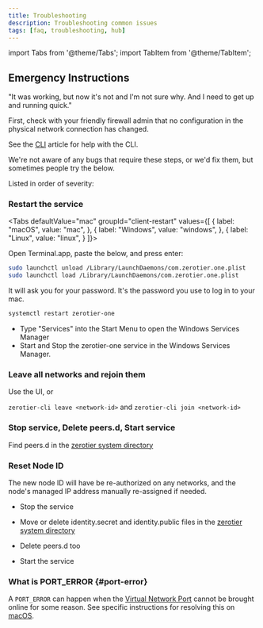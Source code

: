 ```yaml
---
title: Troubleshooting
description: Troubleshooting common issues
tags: [faq, troubleshooting, hub]
---
```


import Tabs from '@theme/Tabs';
import TabItem from '@theme/TabItem';

## Emergency Instructions

"It was working, but now it's not and I'm not sure why. And I need to get up and running quick."

First, check with your friendly firewall admin that no configuration in the physical network connection has changed.

See the [CLI](cli.md) article for help with the CLI.

We're not aware of any bugs that require these steps, or we'd fix them, but sometimes people try the below.

Listed in order of severity:

### Restart the service

<Tabs
defaultValue="mac"
groupId="client-restart"
values={[
{ label: "macOS", value: "mac", },
{ label: "Windows", value: "windows", },
{ label: "Linux", value: "linux", }
]}>

<TabItem value="mac">

Open Terminal.app, paste the below, and press enter:

```sh
sudo launchctl unload /Library/LaunchDaemons/com.zerotier.one.plist
sudo launchctl load /Library/LaunchDaemons/com.zerotier.one.plist
```

It will ask you for your password. It's the password you use to log in to your mac.

</TabItem>

<TabItem value="linux">

```sh
systemctl restart zerotier-one
```

</TabItem>

<TabItem value="windows">

- Type "Services" into the Start Menu to open the Windows Services Manager
- Start and Stop the zerotier-one service in the Windows Services Manager.

</TabItem>
</Tabs>

### Leave all networks and rejoin them

Use the UI, or

`zerotier-cli leave <network-id>` and `zerotier-cli join <network-id>`

### Stop service, Delete peers.d, Start service

Find peers.d in the [zerotier system directory](config.md#system)

### Reset Node ID

The new node ID will have be re-authorized on any networks, and the node's managed IP address manually re-assigned if needed.

- Stop the service
- Move or delete identity.secret and identity.public files in the [zerotier system directory](config.md#system)

- Delete peers.d too
- Start the service

### What is PORT_ERROR {#port-error}

A `PORT_ERROR` can happen when the [Virtual Network Port](glossary.md#virtual-network-port) cannot be brought online for some reason. See specific instructions for resolving this on [macOS](faq-macos.md#port-error).